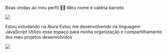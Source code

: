 Boas vindas ao meu perfil 💙💙
Meu nome é valéria barreto




![](https://media.tenor.com/S2KtQayRxU8AAAAM/koobifans-hobitski.gif)


Estou estudando na Alura
Estou me desenvolvendo na linguagem JavaScript
Utilizo esse espaço para minha organização e compartilhamento dos meu projetos desenvolvidos






![](https://media.tenor.com/GIIjm0vshBwAAAAM/jungkook-jungkook-funny.gif)
